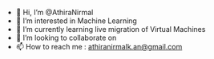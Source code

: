 - 👋 Hi, I’m @AthiraNirmal
- 👀 I’m interested in Machine Learning
- 🌱 I’m currently learning live migration of Virtual Machines
- 💞️ I’m looking to collaborate on 
- 📫 How to reach me : athiranirmalk.an@gmail.com

<!---
AthiraNirmal/AthiraNirmal is a ✨ special ✨ repository because its `README.md` (this file) appears on your GitHub profile.
You can click the Preview link to take a look at your changes.
--->
